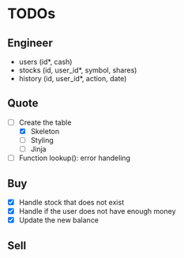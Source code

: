 # TODOs

## Engineer

- users (id*, cash)
- stocks (id, user_id*, symbol, shares)
- history (id, user_id*, action, date)

## Quote

- [ ] Create the table
  - [x] Skeleton
  - [ ] Styling
  - [ ] Jinja
- [ ] Function lookup(): error handeling

## Buy

- [x] Handle stock that does not exist
- [x] Handle if the user does not have enough money
- [x] Update the new balance

## Sell

